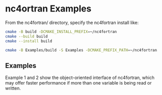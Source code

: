 # nc4ortran Examples

From the nc4fortran/ directory, specify the nc4fortran install like:

```sh
cmake -B build -DCMAKE_INSTALL_PREFIX=~/nc4fortran
cmake --build build
cmake --install build

cmake -B Examples/build -S Examples -DCMAKE_PREFIX_PATH=~/nc4fortran
```

## Examples

Example 1 and 2 show the object-oriented interface of nc4fortran, which may offer faster performance if more than one variable is being read or written.
